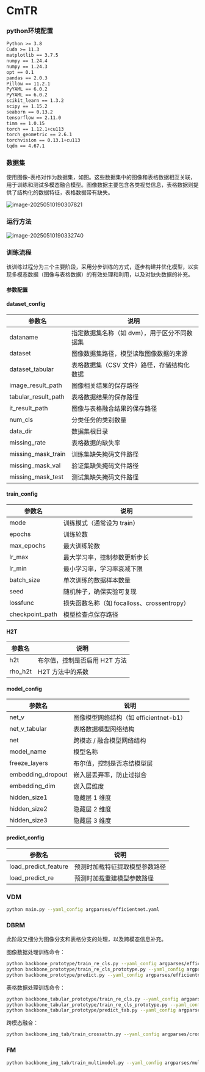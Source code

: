 # CmTR
### python环境配置

```markdown
Python >= 3.8
Cuda >= 11.3
matplotlib == 3.7.5 
numpy == 1.24.4 
numpy == 1.24.3 
opt == 0.1 
pandas == 2.0.3 
Pillow == 11.2.1
PyYAML == 6.0.2 
PyYAML == 6.0.2 
scikit_learn == 1.3.2 
scipy == 1.15.2 
seaborn == 0.13.2 
tensorflow == 2.11.0 
timm == 1.0.15 
torch == 1.12.1+cu113 
torch_geometric == 2.6.1 
torchvision == 0.13.1+cu113
tqdm == 4.67.1
```

### 数据集

使用图像-表格对作为数据集，如图。这些数据集中的图像和表格数据相互关联，用于训练和测试多模态融合模型。图像数据主要包含各类视觉信息，表格数据则提供了结构化的数据特征，表格数据带有缺失。

![image-20250510190307821]()

### 运行方法

![image-20250510190332740]()



### 训练流程

该训练过程分为三个主要阶段，采用分步训练的方式，逐步构建并优化模型，以实现多模态数据（图像与表格数据）的有效处理和利用，以及对缺失数据的补充。

#### 参数配置

#### dataset_config

| 参数名              | 说明                                         |
| ------------------- | -------------------------------------------- |
| dataname            | 指定数据集名称（如 dvm），用于区分不同数据集 |
| dataset             | 图像数据集路径，模型读取图像数据的来源       |
| dataset_tabular     | 表格数据集（CSV 文件）路径，存储结构化数据   |
| image_result_path   | 图像相关结果的保存路径                       |
| tabular_result_path | 表格数据结果的保存路径                       |
| it_result_path      | 图像与表格融合结果的保存路径                 |
| num_cls             | 分类任务的类别数量                           |
| data_dir            | 数据集根目录                                 |
| missing_rate        | 表格数据的缺失率                             |
| missing_mask_train  | 训练集缺失掩码文件路径                       |
| missing_mask_val    | 验证集缺失掩码文件路径                       |
| missing_mask_test   | 测试集缺失掩码文件路径                       |

#### train_config

| 参数名          | 说明                                       |
| --------------- | ------------------------------------------ |
| mode            | 训练模式（通常设为 train）                 |
| epochs          | 训练轮数                                   |
| max_epochs      | 最大训练轮数                               |
| lr_max          | 最大学习率，控制参数更新步长               |
| lr_min          | 最小学习率，学习率衰减下限                 |
| batch_size      | 单次训练的数据样本数量                     |
| seed            | 随机种子，确保实验可复现                   |
| lossfunc        | 损失函数名称（如 focalloss、crossentropy） |
| checkpoint_path | 模型检查点保存路径                         |

#### H2T

| 参数名  | 说明                          |
| ------- | ----------------------------- |
| h2t     | 布尔值，控制是否启用 H2T 方法 |
| rho_h2t | H2T 方法中的系数              |

#### model_config

| 参数名            | 说明                                   |
| ----------------- | -------------------------------------- |
| net_v             | 图像模型网络结构（如 efficientnet-b1） |
| net_v_tabular     | 表格数据模型网络结构                   |
| net               | 跨模态 / 融合模型网络结构              |
| model_name        | 模型名称                               |
| freeze_layers     | 布尔值，控制是否冻结模型层             |
| embedding_dropout | 嵌入层丢弃率，防止过拟合               |
| embedding_dim     | 嵌入层维度                             |
| hidden_size1      | 隐藏层 1 维度                          |
| hidden_size2      | 隐藏层 2 维度                          |
| hidden_size3      | 隐藏层 3 维度                          |

#### **predict_config**

| 参数名               | 说明                           |
| -------------------- | ------------------------------ |
| load_predict_feature | 预测时加载特征提取模型参数路径 |
| load_predict_re      | 预测时加载重建模型参数路径     |

###  VDM

```bash
python main.py --yaml_config argparses/efficientnet.yaml
```

### DBRM

此阶段又细分为图像分支和表格分支的处理，以及跨模态信息补充。

图像数据处理训练命令：

```bash
python backbone_prototype/train_re_cls.py --yaml_config argparses/efficientnet_re_cls.yaml
python backbone_prototype/train_re_cls_prototype.py --yaml_config argparses/efficientnet_re_cls_prototype.yaml
python backbone_prototype/predict.py --yaml_config argparses/efficientnet_re_cls.yaml
```

表格数据处理训练命令：

```bash
python backbone_tabular_prototype/train_re_cls.py --yaml_config argparses/mlp_re_cls.yaml
python backbone_tabular_prototype/train_re_cls_prototype.py --yaml_config argparses/mlp_re_cls_prototype.yaml
python backbone_tabular_prototype/predict_tab.py --yaml_config argparses/mlp_re_cls.yaml
```

跨模态融合：

```bash
python backbone_img_tab/train_crossattn.py --yaml_config argparses/crossattn.yaml
```

### FM

```bash
python backbone_img_tab/train_multimodel.py --yaml_config argparses/multimodel.yaml
```
